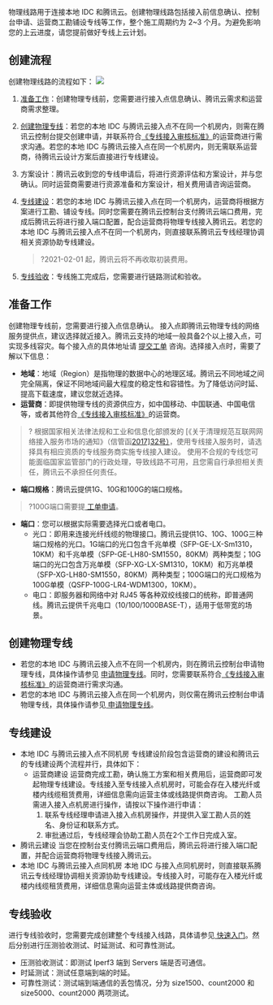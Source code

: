 物理线路用于连接本地 IDC 和腾讯云。创建物理线路包括接入前信息确认、控制台申请、运营商工勘铺设专线等工作，整个施工周期约为 2~3 个月。为避免影响您的上云进度，请您提前做好专线上云计划。

## 创建流程

创建物理线路的流程如下：
![](https://main.qcloudimg.com/raw/73df39f99f1c636653fa8a18032bb381.png)
1. [准备工作](#preparatorywork)：创建物理专线前，您需要进行接入点信息确认、腾讯云需求和运营商需求整理。

2. [创建物理专线](#Creatededicatedline)：若您的本地 IDC 与腾讯云接入点不在同一个机房内，则需在腾讯云控制台提交创建申请，并联系符合[《专线接入审核标准》](https://cloud.tencent.com/document/product/216/45875)的运营商进行需求沟通。若您的本地 IDC 与腾讯云接入点在同一个机房内，则无需联系运营商，待腾讯云设计方案后直接进行专线建设。

3. 方案设计：腾讯云收到您的专线申请后，将进行资源评估和方案设计，并与您确认。同时运营商需要进行资源准备和方案设计，相关费用请咨询运营商。

4. [专线建设](#Railwayconstruction)：若您的本地 IDC 与腾讯云接入点在同一个机房内，运营商将根据方案进行工勘、铺设专线。同时您需要在腾讯云控制台支付腾讯云端口费用，完成后腾讯云将进行接入端口配置，配合运营商将物理专线接入腾讯云。若您的本地 IDC 与腾讯云接入点不在同一个机房内，则直接联系腾讯云专线经理协调相关资源协助专线建设。

   > ?2021-02-01 起，腾讯云将不再收取初装费用。

5. [专线验收](#Specialacceptance)：专线施工完成后，您需要进行链路测试和验收。

## <span id="preparatorywork" />准备工作
创建物理专线前，您需要进行接入点信息确认。
接入点即腾讯云物理专线的网络服务提供点，建议选择就近接入。腾讯云支持的地域一般具备2个以上接入点，可实现多线容灾。每个接入点的具体地址请 [提交工单](https://console.cloud.tencent.com/workorder/category) 咨询。选择接入点时，需要了解以下信息：
- **地域**：地域（Region）是指物理的数据中心的地理区域。腾讯云不同地域之间完全隔离，保证不同地域间最大程度的稳定性和容错性。为了降低访问时延、提高下载速度，建议您就近选择。
- **运营商**：即提供物理专线的资源供应方，如中国移动、中国联通、中国电信等，或者其他符合[《专线接入审核标准》](https://cloud.tencent.com/document/product/216/45875)的运营商。
 >? 根据国家相关法律法规和工业和信息化部颁发的 [《关于清理规范互联网网络接入服务市场的通知》（信管函[2017\]32号）](http://www.scio.gov.cn/xwfbh/xwbfbh/wqfbh/35861/36970/xgzc36976/Document/1559330/1559330.htm)，使用专线接入服务时，请选择具有相应资质的专线服务商实施专线接入建设。
  > 使用不合规的专线您可能面临国家监管部门的行政处理，导致线路不可用，且您需自行承担相关责任，腾讯云不承担任何责任。
  >
- **端口规格**：腾讯云提供1G、10G和100G的端口规格。
>?100G端口需要提[ 工单申请](https://console.cloud.tencent.com/workorder/category)。
- **端口**：您可以根据实际需要选择光口或者电口。
  - 光口：即用来连接光纤线缆的物理接口。腾讯云提供1G、10G、100G三种端口规格的光口。1G端口的光口包含千兆单模（SFP-GE-LX-Sm1310，10KM）和千兆单模（SFP-GE-LH80-SM1550，80KM）两种类型；10G端口的光口包含万兆单模（SFP-XG-LX-SM1310，10KM）和万兆单模（SFP-XG-LH80-SM1550，80KM）两种类型；100G端口的光口规格为100G单模（QSFP-100G-LR4-WDM1300，10KM）。
  - 电口：即服务器和网络中对 RJ45 等各种双绞线接口的统称，即普通网线。腾讯云提供千兆电口（10/100/1000BASE-T），适用于低带宽的场景。

## <span id="Creatededicatedline" />创建物理专线
- 若您的本地 IDC 与腾讯云接入点不在同一个机房内，则在腾讯云控制台申请物理专线，具体操作请参见 [申请物理专线](https://cloud.tencent.com/document/product/216/19244)。同时，您需要联系符合[《专线接入审核标准》](https://cloud.tencent.com/document/product/216/45875)的运营商进行需求沟通。
- 若您的本地 IDC 与腾讯云接入点在同一个机房内，则仅需在腾讯云控制台申请物理专线，具体操作请参见[ 申请物理专线](https://cloud.tencent.com/document/product/216/19244)。

## <span id="Railwayconstruction" />专线建设
- 本地 IDC 与腾讯云接入点不同机房
专线建设阶段包含运营商的建设和腾讯云的专线建设两个流程并行，具体如下：
  - 运营商建设
    运营商完成工勘，确认施工方案和相关费用后，运营商即可发起物理专线建设。专线接入至专线接入点机房时，可能会存在入楼光纤或楼内线缆租赁费用，详细信息需向运营主体或线路提供商咨询。
    工勘人员需进入接入点机房进行操作，请按以下操作进行申请：
    1. 联系专线经理申请进入接入点机房操作，并提供入室工勘人员的姓名、身份证和联系方式。
    2. 审批通过后，专线经理会协助工勘人员在2个工作日完成入室。
 - 腾讯云建设
   当您在控制台支付腾讯云端口费用后，腾讯云将进行接入端口配置，并配合运营商将物理专线接入腾讯云。
- 本地 IDC 与腾讯云接入点同机房
 本地 IDC 与接入点同机房时，则直接联系腾讯云专线经理协调相关资源协助专线建设。专线接入时，可能存在入楼光纤或楼内线缆租赁费用，详细信息需向运营主体或线路提供商咨询。

## <span id="Specialacceptance" />专线验收
进行专线验收时，您需要完成创建整个专线接入线路，具体请参见[ 快速入门]()。然后分别进行压测验收测试、时延测试、和可靠性测试。
- 压测验收测试：即测试 Iperf3 端到 Servers 端是否可通信。
- 时延测试：测试任意端到端的时延。
- 可靠性测试：测试端到端通信的丢包情况，分为 size1500、count2000 和 size5000、count2000 两项测试。

